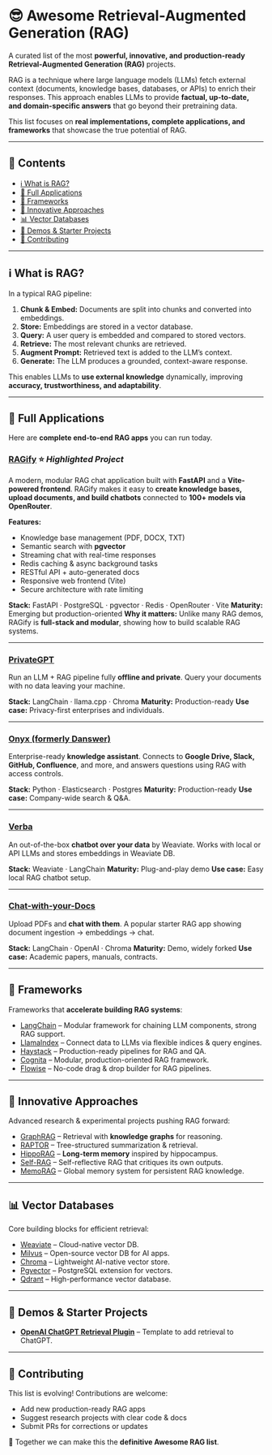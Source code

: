 # 😎 Awesome Retrieval-Augmented Generation (RAG)

A curated list of the most **powerful, innovative, and production-ready Retrieval-Augmented Generation (RAG)** projects.

RAG is a technique where large language models (LLMs) fetch external context (documents, knowledge bases, databases, or APIs) to enrich their responses. This approach enables LLMs to provide **factual, up-to-date, and domain-specific answers** that go beyond their pretraining data.

This list focuses on **real implementations, complete applications, and frameworks** that showcase the true potential of RAG.

---

## 📖 Contents

* [ℹ️ What is RAG?](#ℹ️-what-is-rag)
* [🚀 Full Applications](#-full-applications)
* [🧰 Frameworks](#-frameworks)
* [🔬 Innovative Approaches](#-innovative-approaches)
* [📊 Vector Databases](#-vector-databases)
* [🧪 Demos & Starter Projects](#-demos--starter-projects)
* [🤝 Contributing](#-contributing)

---

## ℹ️ What is RAG?

In a typical RAG pipeline:

1. **Chunk & Embed:** Documents are split into chunks and converted into embeddings.
2. **Store:** Embeddings are stored in a vector database.
3. **Query:** A user query is embedded and compared to stored vectors.
4. **Retrieve:** The most relevant chunks are retrieved.
5. **Augment Prompt:** Retrieved text is added to the LLM’s context.
6. **Generate:** The LLM produces a grounded, context-aware response.

This enables LLMs to **use external knowledge** dynamically, improving **accuracy, trustworthiness, and adaptability**.

---

## 🚀 Full Applications

Here are **complete end-to-end RAG apps** you can run today.

### [RAGify](https://github.com/OthmaneBlial/RAGify) ⭐ *Highlighted Project*

A modern, modular RAG chat application built with **FastAPI** and a **Vite-powered frontend**.
RAGify makes it easy to **create knowledge bases, upload documents, and build chatbots** connected to **100+ models via OpenRouter**.

**Features:**

* Knowledge base management (PDF, DOCX, TXT)
* Semantic search with **pgvector**
* Streaming chat with real-time responses
* Redis caching & async background tasks
* RESTful API + auto-generated docs
* Responsive web frontend (Vite)
* Secure architecture with rate limiting

**Stack:** FastAPI · PostgreSQL · pgvector · Redis · OpenRouter · Vite
**Maturity:** Emerging but production-oriented
**Why it matters:** Unlike many RAG demos, RAGify is **full-stack and modular**, showing how to build scalable RAG systems.

---

### [PrivateGPT](https://github.com/imartinez/privateGPT)

Run an LLM + RAG pipeline fully **offline and private**. Query your documents with no data leaving your machine.

**Stack:** LangChain · llama.cpp · Chroma
**Maturity:** Production-ready
**Use case:** Privacy-first enterprises and individuals.

---

### [Onyx (formerly Danswer)](https://github.com/onyx-dot-app/onyx)

Enterprise-ready **knowledge assistant**. Connects to **Google Drive, Slack, GitHub, Confluence**, and more, and answers questions using RAG with access controls.

**Stack:** Python · Elasticsearch · Postgres
**Maturity:** Production-ready
**Use case:** Company-wide search & Q\&A.

---

### [Verba](https://github.com/weaviate/Verba)

An out-of-the-box **chatbot over your data** by Weaviate. Works with local or API LLMs and stores embeddings in Weaviate DB.

**Stack:** Weaviate · LangChain
**Maturity:** Plug-and-play demo
**Use case:** Easy local RAG chatbot setup.

---

### [Chat-with-your-Docs](https://github.com/mayooear/ai-pdf-chatbot-langchain)

Upload PDFs and **chat with them**. A popular starter RAG app showing document ingestion → embeddings → chat.

**Stack:** LangChain · OpenAI · Chroma
**Maturity:** Demo, widely forked
**Use case:** Academic papers, manuals, contracts.

---

## 🧰 Frameworks

Frameworks that **accelerate building RAG systems**:

* [LangChain](https://github.com/langchain-ai/langchain) – Modular framework for chaining LLM components, strong RAG support.
* [LlamaIndex](https://github.com/jerryjliu/llama_index) – Connect data to LLMs via flexible indices & query engines.
* [Haystack](https://github.com/deepset-ai/haystack) – Production-ready pipelines for RAG and QA.
* [Cognita](https://github.com/truefoundry/cognita) – Modular, production-oriented RAG framework.
* [Flowise](https://github.com/FlowiseAI/Flowise) – No-code drag & drop builder for RAG pipelines.

---

## 🔬 Innovative Approaches

Advanced research & experimental projects pushing RAG forward:

* [GraphRAG](https://github.com/microsoft/graphrag) – Retrieval with **knowledge graphs** for reasoning.
* [RAPTOR](https://github.com/parthsarthi03/raptor) – Tree-structured summarization & retrieval.
* [HippoRAG](https://github.com/allenai/hipporag) – **Long-term memory** inspired by hippocampus.
* [Self-RAG](https://github.com/facebookresearch/self-rag) – Self-reflective RAG that critiques its own outputs.
* [MemoRAG](https://github.com/Tongji-KGLLM/MemoRAG) – Global memory system for persistent RAG knowledge.

---

## 📊 Vector Databases

Core building blocks for efficient retrieval:

* [Weaviate](https://github.com/weaviate/weaviate) – Cloud-native vector DB.
* [Milvus](https://github.com/milvus-io/milvus) – Open-source vector DB for AI apps.
* [Chroma](https://github.com/chroma-core/chroma) – Lightweight AI-native vector store.
* [Pgvector](https://github.com/pgvector/pgvector) – PostgreSQL extension for vectors.
* [Qdrant](https://github.com/qdrant/qdrant) – High-performance vector database.

---

## 🧪 Demos & Starter Projects

* **[OpenAI ChatGPT Retrieval Plugin](https://github.com/openai/chatgpt-retrieval-plugin)** – Template to add retrieval to ChatGPT.

---

## 🤝 Contributing

This list is evolving! Contributions are welcome:

* Add new production-ready RAG apps
* Suggest research projects with clear code & docs
* Submit PRs for corrections or updates

🙌 Together we can make this the **definitive Awesome RAG list**.


